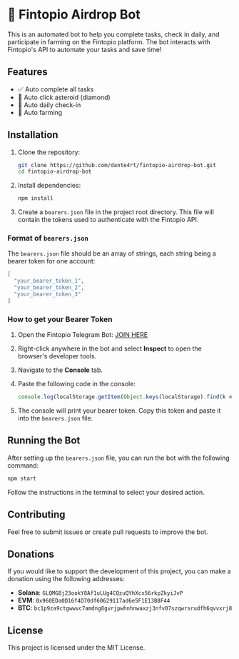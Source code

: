 # 🚀 Fintopio Airdrop Bot

This is an automated bot to help you complete tasks, check in daily, and participate in farming on the Fintopio platform. The bot interacts with Fintopio's API to automate your tasks and save time!

## Features

- ✅ Auto complete all tasks
- 💎 Auto click asteroid (diamond)
- 📅 Auto daily check-in
- 🌱 Auto farming

## Installation

1. Clone the repository:

   ```bash
   git clone https://github.com/dante4rt/fintopio-airdrop-bot.git
   cd fintopio-airdrop-bot
   ```

2. Install dependencies:

   ```bash
   npm install
   ```

3. Create a `bearers.json` file in the project root directory. This file will contain the tokens used to authenticate with the Fintopio API.

### Format of `bearers.json`

The `bearers.json` file should be an array of strings, each string being a bearer token for one account:

```json
[
  "your_bearer_token_1",
  "your_bearer_token_2",
  "your_bearer_token_3"
]
```

### How to get your Bearer Token

1. Open the Fintopio Telegram Bot: [JOIN HERE](https://fintop.io/2uM1qMLs5F)
2. Right-click anywhere in the bot and select **Inspect** to open the browser's developer tools.
3. Navigate to the **Console** tab.
4. Paste the following code in the console:

   ```javascript
   console.log(localStorage.getItem(Object.keys(localStorage).find(k => k.startsWith('authToken_'))));
   ```

5. The console will print your bearer token. Copy this token and paste it into the `bearers.json` file.

## Running the Bot

After setting up the `bearers.json` file, you can run the bot with the following command:

```bash
npm start
```

Follow the instructions in the terminal to select your desired action.

## Contributing

Feel free to submit issues or create pull requests to improve the bot.

## Donations

If you would like to support the development of this project, you can make a donation using the following addresses:

- **Solana**: `GLQMG8j23ookY8Af1uLUg4CQzuQYhXcx56rkpZkyiJvP`
- **EVM**: `0x960EDa0D16f4D70df60629117ad6e5F1E13B8F44`
- **BTC**: `bc1p9za9ctgwwvc7amdng8gvrjpwhnhnwaxzj3nfv07szqwrsrudfh6qvvxrj8`

## License

This project is licensed under the MIT License.
